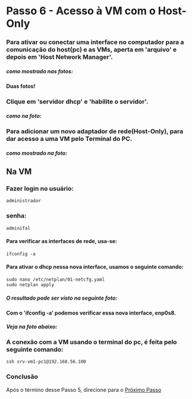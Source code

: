 # Passo 6 - Acesso à VM com o Host-Only

### Para ativar ou conectar uma interface no computador para a comunicação do host(pc) e as VMs, aperta em 'arquivo' e depois em 'Host Network Manager'.
##### como mostrado nas fotos:

####  Duas fotos!

###  Clique em 'servidor dhcp' e 'habilite o servidor'.
##### como na foto:

### Para adicionar um novo adaptador de rede(Host-Only), para dar acesso a uma VM pelo Terminal do PC.
##### como mostrado na foto:

## Na VM

###  Fazer login no usuário:
    administrador
###  senha: 
    adminifal

#### Para verificar as interfaces de rede, usa-se:
    ifconfig -a

#### Para ativar o dhcp nessa nova interface, usamos o seguinte comando:
    sudo nano /etc/netplan/01-netcfg.yaml
    sudo netplan apply

##### O resultado pode ser visto na seguinte foto: 

#### Com o 'ifconfig -a' podemos verificar essa nova interface, enp0s8.
##### Veja na foto abaixo:

### A conexão com a VM usando o terminal do pc, é feita pelo seguinte comando:
    ssh srv-vm1-pc1@192.168.56.100


### Conclusão
Após o término desse Passo 5, direcione para o [Próximo Passo](https://github.com/Josival/Grupo-6_PRIR-SRED/blob/main/Projeto/PC's/PC1-PC2/Passo7.md)
